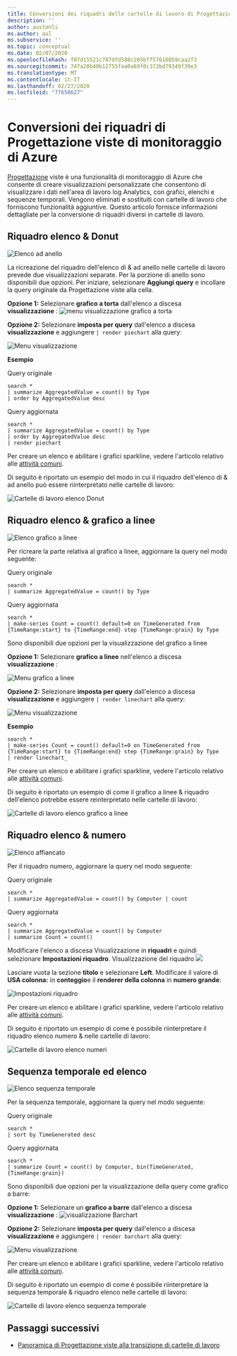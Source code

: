 ```yaml
---
title: Conversioni dei riquadri delle cartelle di lavoro di Progettazione viste di monitoraggio di Azure
description: ''
author: austonli
ms.author: aul
ms.subservice: ''
ms.topic: conceptual
ms.date: 02/07/2020
ms.openlocfilehash: f07d15521c787dfd588c285bff57616059caa2f3
ms.sourcegitcommit: 747a20b40b12755faa0a69f0c373bd79349f39e3
ms.translationtype: MT
ms.contentlocale: it-IT
ms.lasthandoff: 02/27/2020
ms.locfileid: "77658627"
---
```

# <a name="azure-monitor-view-designer-tile-conversions"></a>Conversioni dei riquadri di Progettazione viste di monitoraggio di Azure
[Progettazione](view-designer.md) viste è una funzionalità di monitoraggio di Azure che consente di creare visualizzazioni personalizzate che consentono di visualizzare i dati nell'area di lavoro log Analytics, con grafici, elenchi e sequenze temporali. Vengono eliminati e sostituiti con cartelle di lavoro che forniscono funzionalità aggiuntive. Questo articolo fornisce informazioni dettagliate per la conversione di riquadri diversi in cartelle di lavoro.

## <a name="donut--list-tile"></a>Riquadro elenco & Donut

![Elenco ad anello](media/view-designer-conversion-tiles/donut-list.png)

La ricreazione del riquadro dell'elenco di & ad anello nelle cartelle di lavoro prevede due visualizzazioni separate. Per la porzione di anello sono disponibili due opzioni.
Per iniziare, selezionare **Aggiungi query** e incollare la query originale da Progettazione viste alla cella.

**Opzione 1:** Selezionare **grafico a torta** dall'elenco a discesa **visualizzazione** : ![menu visualizzazione grafico a torta](media/view-designer-conversion-tiles/pie-chart.png)

**Opzione 2:** Selezionare **imposta per query** dall'elenco a discesa **visualizzazione** e aggiungere `| render piechart` alla query:

 ![Menu visualizzazione](media/view-designer-conversion-tiles/set-by-query.png)

**Esempio**

Query originale
```KQL
search * 
| summarize AggregatedValue = count() by Type 
| order by AggregatedValue desc
```

Query aggiornata
```KQL
search * 
| summarize AggregatedValue = count() by Type 
| order by AggregatedValue desc 
| render piechart
```

Per creare un elenco e abilitare i grafici sparkline, vedere l'articolo relativo alle [attività comuni](view-designer-conversion-tasks.md).

Di seguito è riportato un esempio del modo in cui il riquadro dell'elenco di & ad anello può essere riinterpretato nelle cartelle di lavoro:

![Cartelle di lavoro elenco Donut](media/view-designer-conversion-tiles/donut-workbooks.png)

## <a name="line-chart--list-tile"></a>Riquadro elenco & grafico a linee
![Elenco grafico a linee](media/view-designer-conversion-tiles/line-list.png) 

Per ricreare la parte relativa al grafico a linee, aggiornare la query nel modo seguente:

Query originale
```KQL
search * 
| summarize AggregatedValue = count() by Type
```

Query aggiornata
```KQL
search * 
| make-series Count = count() default=0 on TimeGenerated from {TimeRange:start} to {TimeRange:end} step {TimeRange:grain} by Type
```

Sono disponibili due opzioni per la visualizzazione del grafico a linee

**Opzione 1:** Selezionare **grafico a linee** nell'elenco a discesa **visualizzazione** :
 
 ![Menu grafico a linee](media/view-designer-conversion-tiles/line-visualization.png)

**Opzione 2:** Selezionare **imposta per query** dall'elenco a discesa **visualizzazione** e aggiungere `| render linechart` alla query:

 ![Menu visualizzazione](media/view-designer-conversion-tiles/set-by-query.png)

**Esempio**

```KQL
search * 
| make-series Count = count() default=0 on TimeGenerated from {TimeRange:start} to {TimeRange:end} step {TimeRange:grain} by Type 
| render linechart_
```

Per creare un elenco e abilitare i grafici sparkline, vedere l'articolo relativo alle [attività comuni](view-designer-conversion-tasks.md).

Di seguito è riportato un esempio di come il grafico a linee & riquadro dell'elenco potrebbe essere reinterpretato nelle cartelle di lavoro:

![Cartelle di lavoro elenco grafico a linee](media/view-designer-conversion-tiles/line-workbooks.png)

## <a name="number--list-tile"></a>Riquadro elenco & numero

 ![Elenco affiancato](media/view-designer-conversion-tiles/tile-list-example.png)

Per il riquadro numero, aggiornare la query nel modo seguente:

Query originale
```KQL
search * 
| summarize AggregatedValue = count() by Computer | count
```

Query aggiornata
```KQL
search *
| summarize AggregatedValue = count() by Computer 
| summarize Count = count()
```

Modificare l'elenco a discesa Visualizzazione in **riquadri** e quindi selezionare **Impostazioni riquadro**.
 Visualizzazione del riquadro ![](media/view-designer-conversion-tiles/tile-visualization.png)

Lasciare vuota la sezione **titolo** e selezionare **Left**. Modificare il valore di **USA colonna:** in **conteggio**e il **renderer della colonna** in **numero grande**:

![Impostazioni riquadro](media/view-designer-conversion-tiles/tile-settings.png)

 
Per creare un elenco e abilitare i grafici sparkline, vedere l'articolo relativo alle [attività comuni](view-designer-conversion-tasks.md).

Di seguito è riportato un esempio di come è possibile riinterpretare il riquadro elenco numero & nelle cartelle di lavoro:

![Cartelle di lavoro elenco numeri](media/view-designer-conversion-tiles/number-workbooks.png)

## <a name="timeline--list"></a>Sequenza temporale ed elenco

 ![Elenco sequenza temporale](media/view-designer-conversion-tiles/time-list.png)

Per la sequenza temporale, aggiornare la query nel modo seguente:

Query originale
```KQL
search * 
| sort by TimeGenerated desc
```

Query aggiornata
```KQL
search * 
| summarize Count = count() by Computer, bin(TimeGenerated,{TimeRange:grain})
```

Sono disponibili due opzioni per la visualizzazione della query come grafico a barre:

**Opzione 1:** Selezionare un **grafico a barre** dall'elenco a discesa **visualizzazione** : ![visualizzazione Barchart](media/view-designer-conversion-tiles/bar-visualization.png)
 
**Opzione 2:** Selezionare **imposta per query** dall'elenco a discesa **visualizzazione** e aggiungere `| render barchart` alla query:

 ![Menu visualizzazione](media/view-designer-conversion-tiles/set-by-query.png)

 
Per creare un elenco e abilitare i grafici sparkline, vedere l'articolo relativo alle [attività comuni](view-designer-conversion-tasks.md).

Di seguito è riportato un esempio di come è possibile riinterpretare la sequenza temporale & riquadro elenco nelle cartelle di lavoro:

![Cartelle di lavoro elenco sequenza temporale](media/view-designer-conversion-tiles/time-workbooks.png)

## <a name="next-steps"></a>Passaggi successivi

- [Panoramica di Progettazione viste alla transizione di cartelle di lavoro](view-designer-conversion-overview.md)
